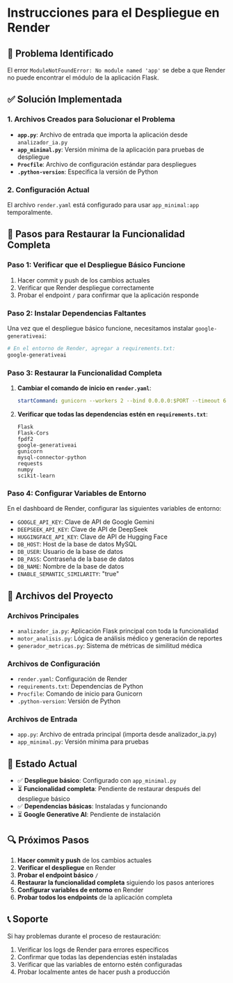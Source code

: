 # Instrucciones para el Despliegue en Render

## 🚨 Problema Identificado

El error `ModuleNotFoundError: No module named 'app'` se debe a que Render no puede encontrar el módulo de la aplicación Flask.

## ✅ Solución Implementada

### 1. **Archivos Creados para Solucionar el Problema**

- **`app.py`**: Archivo de entrada que importa la aplicación desde `analizador_ia.py`
- **`app_minimal.py`**: Versión mínima de la aplicación para pruebas de despliegue
- **`Procfile`**: Archivo de configuración estándar para despliegues
- **`.python-version`**: Especifica la versión de Python

### 2. **Configuración Actual**

El archivo `render.yaml` está configurado para usar `app_minimal:app` temporalmente.

## 🔧 Pasos para Restaurar la Funcionalidad Completa

### Paso 1: Verificar que el Despliegue Básico Funcione

1. Hacer commit y push de los cambios actuales
2. Verificar que Render despliegue correctamente
3. Probar el endpoint `/` para confirmar que la aplicación responde

### Paso 2: Instalar Dependencias Faltantes

Una vez que el despliegue básico funcione, necesitamos instalar `google-generativeai`:

```bash
# En el entorno de Render, agregar a requirements.txt:
google-generativeai
```

### Paso 3: Restaurar la Funcionalidad Completa

1. **Cambiar el comando de inicio en `render.yaml`**:
   ```yaml
   startCommand: gunicorn --workers 2 --bind 0.0.0.0:$PORT --timeout 60 --keep-alive 2 --max-requests 100 --max-requests-jitter 10 app:app
   ```

2. **Verificar que todas las dependencias estén en `requirements.txt`**:
   ```
   Flask
   Flask-Cors
   fpdf2
   google-generativeai
   gunicorn
   mysql-connector-python
   requests
   numpy
   scikit-learn
   ```

### Paso 4: Configurar Variables de Entorno

En el dashboard de Render, configurar las siguientes variables de entorno:

- `GOOGLE_API_KEY`: Clave de API de Google Gemini
- `DEEPSEEK_API_KEY`: Clave de API de DeepSeek
- `HUGGINGFACE_API_KEY`: Clave de API de Hugging Face
- `DB_HOST`: Host de la base de datos MySQL
- `DB_USER`: Usuario de la base de datos
- `DB_PASS`: Contraseña de la base de datos
- `DB_NAME`: Nombre de la base de datos
- `ENABLE_SEMANTIC_SIMILARITY`: "true"

## 📁 Archivos del Proyecto

### Archivos Principales
- `analizador_ia.py`: Aplicación Flask principal con toda la funcionalidad
- `motor_analisis.py`: Lógica de análisis médico y generación de reportes
- `generador_metricas.py`: Sistema de métricas de similitud médica

### Archivos de Configuración
- `render.yaml`: Configuración de Render
- `requirements.txt`: Dependencias de Python
- `Procfile`: Comando de inicio para Gunicorn
- `.python-version`: Versión de Python

### Archivos de Entrada
- `app.py`: Archivo de entrada principal (importa desde analizador_ia.py)
- `app_minimal.py`: Versión mínima para pruebas

## 🚀 Estado Actual

- ✅ **Despliegue básico**: Configurado con `app_minimal.py`
- ⏳ **Funcionalidad completa**: Pendiente de restaurar después del despliegue básico
- ✅ **Dependencias básicas**: Instaladas y funcionando
- ⏳ **Google Generative AI**: Pendiente de instalación

## 🔍 Próximos Pasos

1. **Hacer commit y push** de los cambios actuales
2. **Verificar el despliegue** en Render
3. **Probar el endpoint básico** `/`
4. **Restaurar la funcionalidad completa** siguiendo los pasos anteriores
5. **Configurar variables de entorno** en Render
6. **Probar todos los endpoints** de la aplicación completa

## 📞 Soporte

Si hay problemas durante el proceso de restauración:

1. Verificar los logs de Render para errores específicos
2. Confirmar que todas las dependencias estén instaladas
3. Verificar que las variables de entorno estén configuradas
4. Probar localmente antes de hacer push a producción
